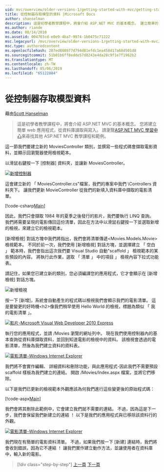 ```yaml
---
uid: mvc/overview/older-versions-1/getting-started-with-mvc/getting-started-with-mvc-part5
title: 從控制器存取模型的資料 |Microsoft Docs
author: shanselman
description: 這是初學者教學課程中，將會介紹 ASP.NET MVC 的基本概念。 建立簡單的 web 應用程式，從資料庫讀取與寫入。
ms.author: riande
ms.date: 08/14/2010
ms.assetid: 004703cd-e0e9-4ba7-9974-1b0475c71222
msc.legacyurl: /mvc/overview/older-versions-1/getting-started-with-mvc/getting-started-with-mvc-part5
msc.type: authoredcontent
ms.openlocfilehash: 207ed880977d794d81efdc1ea458d17a68d501d8
ms.sourcegitcommit: 51b01b6ff8edde57d8243e4da28c9f1e7f1962b2
ms.translationtype: MT
ms.contentlocale: zh-TW
ms.lasthandoff: 05/06/2019
ms.locfileid: "65122884"
---
```

# <a name="accessing-your-models-data-from-a-controller"></a>從控制器存取模型資料

藉由[Scott Hanselman](https://github.com/shanselman)

> 這是初學者教學課程中，將會介紹 ASP.NET MVC 的基本概念。 您將建立簡單 web 應用程式，從資料庫讀取與寫入。 請瀏覽[ASP.NET MVC 學習中心](../../../index.md)來尋找其他 ASP.NET MVC 教學課程和範例。

這一節我們要建立新的 MoviesController 類別，並撰寫一些程式碼會擷取電影資料，並顯示回瀏覽器使用檢視範本。

以滑鼠右鍵按一下 [控制器] 資料夾，並讓新 MoviesController。

[![新增控制器](getting-started-with-mvc-part5/_static/image2.png)](getting-started-with-mvc-part5/_static/image1.png)

這會建立新的 「 MoviesController.cs"檔案，我們的專案中我們 \Controllers 資料夾下。 讓我們更新 MovieController 從我們的新填入資料庫中擷取的電影清單。

[!code-csharp[Main](getting-started-with-mvc-part5/samples/sample1.cs)]

因此，我們只會擷取 1984 年的夏季之後發行的影片，我們要執行 LINQ 查詢。 我們將需要呈現的電影傳回這份清單，因此在方法中以滑鼠右鍵按一下並選取新增的檢視，來建立它的檢視範本。

[新增檢視] 對話方塊中我們將指出，我們會將清單傳遞&lt;Movies.Models.Movie&gt;檢視範本。 不同於前一次，我們使用 [新增檢視] 對話方塊，並選擇建立 「 空白 」 範本時，我們會指出這次我們要 Visual Studio 自動"scaffold 」 檢視範本的某些預設的內容。 將執行此作業，選取 「 清單 」 中的項目 」 檢視內容下拉式功能表。

請記住，如果您已建立新的類別，您必須編譯您的應用程式，它才會顯示在 [新增檢視] 對話方塊。

![新增檢視](getting-started-with-mvc-part5/_static/image3.png)

按一下 [新增]，系統會自動產生的程式碼以檢視我們會顯示我們的電影清單。 這是要變更的好時機&lt;h2&gt;像我們稍早使用 Hello World 的檢視，標題為類似 「 我的電影清單 」。

[![影片-Microsoft Visual Web Developer 2010 Express](getting-started-with-mvc-part5/_static/image5.png)](getting-started-with-mvc-part5/_static/image4.png)

執行您的應用程式，並請 /Movies 瀏覽的網址列中。 現在我們使用控制器內的基本查詢從資料庫擷取資料，並回到知道電影的檢視中的資料。 該檢視會透過的電影清單，然後為我們建立資料的資料表。

[![電影清單-Windows Internet Explorer](getting-started-with-mvc-part5/_static/image7.png)](getting-started-with-mvc-part5/_static/image6.png)

我們將不會實作編輯、 詳細資料和刪除功能，與此應用程式-因此我們不需要預設 scaffold 樣板為我們建立的連結。 開啟 /Movies/Index.aspx 檔案，並將它們移除。

以下是我們已更新的檢視範本外觀應該為何我們進行這些變更後的原始程式碼：

[!code-aspx[Main](getting-started-with-mvc-part5/samples/sample2.aspx)]

我們會將其刪除此範例中，它會建立我們就不需要的連結。 不過，因為這是下一步，我們會保留我們新建立的連結 ！ 以下是我們的應用程式與已移除該資料行的外觀。

[![電影清單-Windows Internet Explorer](getting-started-with-mvc-part5/_static/image9.png)](getting-started-with-mvc-part5/_static/image8.png)

我們現在有簡單的電影資料清單。 不過，如果我們按一下 [新建] 連結時，我們將會收到錯誤，因為它不連結 ！ 讓我們實作建立動作方法，並讓使用者在資料庫中，輸入新的電影。

> [!div class="step-by-step"]
> [上一頁](getting-started-with-mvc-part4.md)
> [下一頁](getting-started-with-mvc-part6.md)
